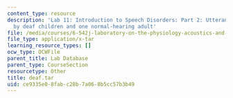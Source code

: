 ```yaml
---
content_type: resource
description: 'Lab 11: Introduction to Speech Disorders: Part 2: Utterances produced
  by deaf children and one normal-hearing adult'
file: /media/courses/6-542j-laboratory-on-the-physiology-acoustics-and-perception-of-speech-fall-2005/ce9335e08fabc28b7a068b5cc57b3b49_deaf.tar
file_type: application/x-tar
learning_resource_types: []
ocw_type: OCWFile
parent_title: Lab Database
parent_type: CourseSection
resourcetype: Other
title: deaf.tar
uid: ce9335e0-8fab-c28b-7a06-8b5cc57b3b49
---
```

